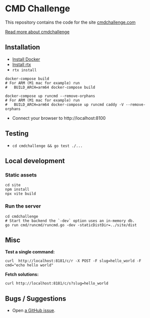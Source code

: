 # CMD Challenge

This repository contains the code for the site [cmdchallenge.com](https://cmdchallenge.com)

[Read more about cmdchallenge](https://jarv.org/tags/cmdchallenge/)

## Installation

- [Install Docker](https://docs.docker.com/get-docker/)
- [Install rtx](https://github.com/jdxcode/rtx#quickstart)
- `rtx install`

```
docker-compose build
# For ARM (M1 mac for example) run
#   BUILD_ARCH=arm64 docker-compose build

docker-compose up runcmd --remove-orphans
# For ARM (M1 mac for example) run
#   BUILD_ARCH=arm64 docker-compose up runcmd caddy -V --remove-orphans
```

- Connect your browser to http://localhost:8100

## Testing

- `cd cmdchallenge && go test ./...`

## Local development

### Static assets

```
cd site
npm install
npx vite build
```

### Run the server

```
cd cmdchallenge
# Start the backend the `-dev` option uses an in-memory db.
go run cmd/runcmd/runcmd.go -dev -staticDistDir=../site/dist
```

## Misc

**Test a single command:**

```
curl  http://localhost:8181/c/r -X POST -F slug=hello_world -F cmd="echo hello world"
```

**Fetch solutions:**

```
curl http://localhost:8181/c/s?slug=hello_world
```

## Bugs / Suggestions

- Open [a GitHub issue](https://github.com/jarv/cmdchallenge/-/issues).
